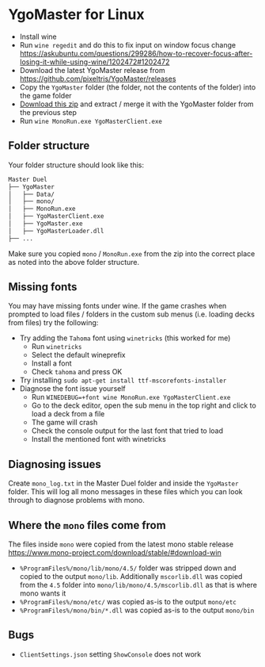 # YgoMaster for Linux

- Install wine
- Run `wine regedit` and do this to fix input on window focus change https://askubuntu.com/questions/299286/how-to-recover-focus-after-losing-it-while-using-wine/1202472#1202472
- Download the latest YgoMaster release from https://github.com/pixeltris/YgoMaster/releases
- Copy the `YgoMaster` folder (the folder, not the contents of the folder) into the game folder
- [Download this zip](https://github.com/user-attachments/files/16606063/YgoMaster-mono.zip) and extract / merge it with the YgoMaster folder from the previous step
- Run `wine MonoRun.exe YgoMasterClient.exe`

## Folder structure

Your folder structure should look like this:

```md
Master Duel
├── YgoMaster
│   ├── Data/
│   ├── mono/
│   ├── MonoRun.exe
│   ├── YgoMasterClient.exe
│   ├── YgoMaster.exe
│   ├── YgoMasterLoader.dll
├── ...
```

Make sure you copied `mono` / `MonoRun.exe` from the zip into the correct place as noted into the above folder structure.

## Missing fonts

You may have missing fonts under wine. If the game crashes when prompted to load files / folders in the custom sub menus (i.e. loading decks from files) try the following:

- Try adding the `Tahoma` font using `winetricks` (this worked for me)
  - Run `winetricks`
  - Select the default wineprefix
  - Install a font
  - Check `tahoma` and press OK
- Try installing `sudo apt-get install ttf-mscorefonts-installer`
- Diagnose the font issue yourself
  - Run `WINEDEBUG=+font wine MonoRun.exe YgoMasterClient.exe`
  - Go to the deck editor, open the sub menu in the top right and click to load a deck from a file
  - The game will crash
  - Check the console output for the last font that tried to load
  - Install the mentioned font with winetricks

## Diagnosing issues

Create `mono_log.txt` in the Master Duel folder and inside the `YgoMaster` folder. This will log all mono messages in these files which you can look through to diagnose problems with mono.

## Where the `mono` files come from

The files inside `mono` were copied from the latest mono stable release https://www.mono-project.com/download/stable/#download-win

- `%ProgramFiles%/mono/lib/mono/4.5/` folder was stripped down and copied to the output `mono/lib`. Additionally `mscorlib.dll` was copied from the `4.5` folder into `mono/lib/mono/4.5/mscorlib.dll` as that is where mono wants it
- `%ProgramFiles%/mono/etc/` was copied as-is to the output `mono/etc`
- `%ProgramFiles%/mono/bin/*.dll` was copied as-is to the output `mono/bin`

## Bugs

- `ClientSettings.json` setting `ShowConsole` does not work